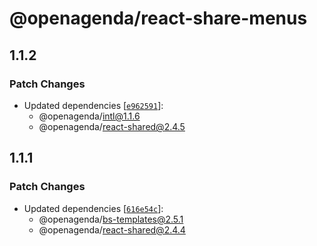 # @openagenda/react-share-menus

## 1.1.2

### Patch Changes

- Updated dependencies [[`e962591`](https://github.com/OpenAgenda/oa/commit/e96259133ffb537992ca14f19de1cfc2dc512b6f)]:
  - @openagenda/intl@1.1.6
  - @openagenda/react-shared@2.4.5

## 1.1.1

### Patch Changes

- Updated dependencies [[`616e54c`](https://github.com/OpenAgenda/oa/commit/616e54c1159c8585ee0dfbaac7557ee55c22bbba)]:
  - @openagenda/bs-templates@2.5.1
  - @openagenda/react-shared@2.4.4
